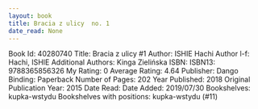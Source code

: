 ```yaml
---
layout: book
title: Bracia z ulicy  no. 1
date_read: None
---
```


Book Id: 40280740
Title: Bracia z ulicy #1
Author: ISHIE Hachi
Author l-f: Hachi, ISHIE
Additional Authors: Kinga Zielińska
ISBN: 
ISBN13: 9788365856326
My Rating: 0
Average Rating: 4.64
Publisher: Dango
Binding: Paperback
Number of Pages: 202
Year Published: 2018
Original Publication Year: 2015
Date Read: 
Date Added: 2019/07/30
Bookshelves: kupka-wstydu
Bookshelves with positions: kupka-wstydu (#11)

